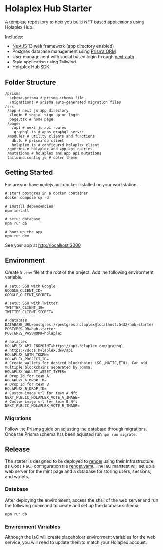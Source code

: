 # Holaplex Hub Starter

A template repository to help you build NFT based applications using Holaplex Hub.

Includes:

- [NextJS](https://nextjs.org/) 13 web framework (app directory enabled)
- Postgres database management using [Prisma ORM](https://www.prisma.io/docs)
- User management with social based login through [next-auth](https://next-auth.js.org/)
- Style application using Tailwind
- Holaplex Hub SDK

## Folder Structure

```
/prisma
  schema.prisma # prisma schema file
  /migrations # prisma auto-generated migration files
/src
 /app # next js app directory
  /login # social sign up or login
  page.tsx # home page
 /pages
   /api # next js api routes
    graphql.ts # apps graphql server
 /modules # utility clients and functions
   db.ts # prisma db client
   holaplex.ts # configured holaplex client
 /queries # holaplex and app api queries
 /mutations # holaplex and app api mutations
 tailwind.config.js # color theme
```

## Getting Started

Ensure you have nodejs and docker installed on your workstation.

```
# start postgres in a docker container
docker compose up -d

# install dependencies
npm install

# setup database
npm run db

# boot up the app
npm run dev
```

See your app at [http://localhost:3000](http://localhost:3000)

## Environment

Create a `.env` file at the root of the project. Add the following environment variable.

```
# setup SSO with Google
GOOGLE_CLIENT_ID=
GOOGLE_CLIENT_SECRET=

# setup SSO with Twitter
TWITTER_CLIENT_ID=
TWITTER_CLIENT_SECRET=

# database
DATABASE_URL=postgres://postgres:holaplex@localhost:5432/hub-starter
POSTGRES_DB=hub-starter
POSTGRES_PASSWORD=holaplex

# holaplex
HOLAPLEX_API_ENDPOINT=https://api.holaplex.com/graphql
# https://docs.holaplex.dev/api
HOLAPLEX_AUTH_TOKEN=
HOLAPLEX_PROJECT_ID=
# Create wallets for desired blockchains (SOL,MATIC,ETH). Can add multiple blockchains separated by comma.
HOLAPLEX_WALLET_ASSET_TYPES=
# Drop Id for team A
HOLAPLEX_A_DROP_ID=
# Drop Id for team B
HOLAPLEX_B_DROP_ID=
# Custom image url for team A Nft
NEXT_PUBLIC_HOLAPLEX_VOTE_A_IMAGE=
# Custom image url for team B Nft
NEXT_PUBLIC_HOLAPLEX_VOTE_B_IMAGE=
```

### Migrations

Follow the [Prisma guide](https://www.prisma.io/docs/guides/database/developing-with-prisma-migrate) on adjusting the database through migrations. Once the Prisma schema has been adjusted run `npm run migrate`.

## Release

The starter is designed to be deployed to [render](https://render.com) using their Infrastructure as Code (IaC) configuration file [render.yaml](/render.yaml). The IaC manifest will set up a web server for the mint page and a database for storing users, sessions, and wallets.

### Database

After deploying the environment, access the shell of the web server and run the following command to create and set up the database schema:

```
npm run db
```

### Environment Variables

Although the IaC will create placeholder environment variables for the web service, you will need to update them to match your Holaplex account.
